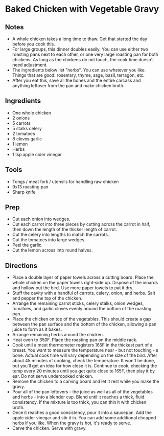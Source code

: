 # Baked Chicken with Vegetable Gravy

## Notes
* A whole chicken takes a long time to thaw. Get that started the day before
  you cook this.
* For large groups, this dinner doubles easily. You can use either two roasting
  pans next to each other, or one very large roasting pan for both chickens.
  As long as the chickens do not touch, the cook time doesn't need adjustment.
* The ingredients below list "herbs". You can use whatever you like. Things that
  are good: rosemary, thyme, sage, basil, terragon, etc.
* After you eat this, save all the bones and the entire carcass and anything
  leftover from the pan and make chicken broth.

## Ingredients
* One whole chicken
* 2 onions
* 5 carrots
* 5 stalks celery
* 2 tomatoes
* 8 cloves garlic
* 1 lemon
* Herbs
* 1 tsp apple cider vinegar

## Tools
* Tongs / meat fork / utensils for handling raw chicken
* 9x13 roasting pan
* Sharp knife

## Prep
* Cut each onion into wedges.
* Cut each carrot into three pieces by cutting across the carrot in half, then
  down the length of the thicker length of carrot.
* Cut the celery into lengths to match the carrots.
* Cut the tomatoes into large wedges.
* Peel the garlic.
* Cut the lemon across into round halves.

## Directions
* Place a double layer of paper towels across a cutting board. Place the whole
  chicken on the paper towels right-side up. Dispose of the innards and hollow
  out the bird. Use more paper towels to pat it dry.
* Stuff the cavity with a handful of carrots, celery, onion, and herbs. Salt
  and pepper the top of the chicken.
* Arrange the remaining carrot sticks, celery stalks, onion wedges, tomatoes,
  and garlic cloves evenly around the bottom of the roasting pan.
* Place the chicken on top of the vegetables. This should create a gap between
  the pan surface and the bottom of the chicken, allowing a pan juice to form
  as it bakes.
* Arrange remaining herbs around the chicken.
* Heat oven to 350F. Place the roasting pan on the middle rack.
* Cook until a meat thermometer registers 165F in the thickest part of a
  breast. You want to measure the temperature near - but not touching - a bone.
  Actual cook time will vary depending on the size of the bird. After about 45
  minutes of cooking, check the temperature. It won't be done, but you'll get
  an idea for how close it is. Continue to cook, checking the temp every 20
  minutes until you get quite close to 165F, then play it by ear. Do not serve
  undercooked chicken.
* Remove the chicken to a carving board and let it rest while you make the
  gravy.
* Pour all of the pan leftovers - the juice as well as all of the vegetables
  and herbs - into a blender cup. Blend until it reaches a thick, fluid
  consistency. If the mixture is too thick, you can thin it with chicken broth.
* Once it reaches a good consistency, pour it into a saucepan. Add the apple
  cider vinegar and stir it in. You can add some additional chopped herbs if
  you like. When the gravy is hot, it's ready to serve.
* Carve the chicken. Serve with gravy.

